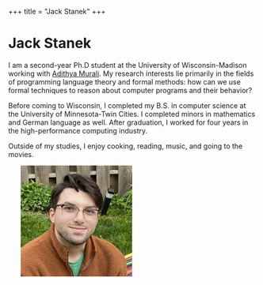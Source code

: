 +++
title = "Jack Stanek"
+++

<div id="bio-wrapper">
<div id="bio-inner">
  <h1>Jack Stanek</h1>

  I am a second-year Ph.D student at the University of Wisconsin-Madison working
  with <a href="https://muraliadithya.github.io/">Adithya Murali</a>. My
  research interests lie primarily in the fields of programming language theory
  and formal methods: how can we use formal techniques to reason about computer
  programs and their behavior?


  Before coming to Wisconsin, I completed my B.S. in computer science at the
  University of Minnesota-Twin Cities. I completed minors in mathematics and
  German language as well. After graduation, I worked for four years in the
  high-performance computing industry.

  Outside of my studies, I enjoy cooking, reading, music, and going to the movies.
</div>
<img id="homeportrait" src="portrait_small.png" alt="Headshot of Jack Stanek" width="225" height="225" style="margin-left: 25px;">
</div>
